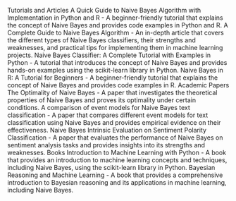 Tutorials and Articles
A Quick Guide to Naive Bayes Algorithm with Implementation in Python and R - A beginner-friendly tutorial that explains the concept of Naive Bayes and provides code examples in Python and R.
A Complete Guide to Naive Bayes Algorithm - An in-depth article that covers the different types of Naive Bayes classifiers, their strengths and weaknesses, and practical tips for implementing them in machine learning projects.
Naive Bayes Classifier: A Complete Tutorial with Examples in Python - A tutorial that introduces the concept of Naive Bayes and provides hands-on examples using the scikit-learn library in Python.
Naive Bayes in R: A Tutorial for Beginners - A beginner-friendly tutorial that explains the concept of Naive Bayes and provides code examples in R.
Academic Papers
The Optimality of Naive Bayes - A paper that investigates the theoretical properties of Naive Bayes and proves its optimality under certain conditions.
A comparison of event models for Naive Bayes text classification - A paper that compares different event models for text classification using Naive Bayes and provides empirical evidence on their effectiveness.
Naive Bayes Intrinsic Evaluation on Sentiment Polarity Classification - A paper that evaluates the performance of Naive Bayes on sentiment analysis tasks and provides insights into its strengths and weaknesses.
Books
Introduction to Machine Learning with Python - A book that provides an introduction to machine learning concepts and techniques, including Naive Bayes, using the scikit-learn library in Python.
Bayesian Reasoning and Machine Learning - A book that provides a comprehensive introduction to Bayesian reasoning and its applications in machine learning, including Naive Bayes.